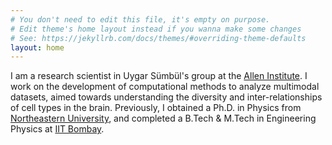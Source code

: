 ```yaml
---
# You don't need to edit this file, it's empty on purpose.
# Edit theme's home layout instead if you wanna make some changes
# See: https://jekyllrb.com/docs/themes/#overriding-theme-defaults
layout: home
---
```

I am a research scientist in Uygar Sümbül's group at the [Allen Institute](https://www.alleninstitute.org/). I work on the development of computational methods to analyze multimodal datasets, aimed towards understanding the diversity and inter-relationships of cell types in the brain. Previously, I obtained a Ph.D. in Physics from [Northeastern University](http://www.northeastern.edu/), and completed a B.Tech & M.Tech in Engineering Physics at [IIT Bombay](http://www.iitb.ac.in/).

